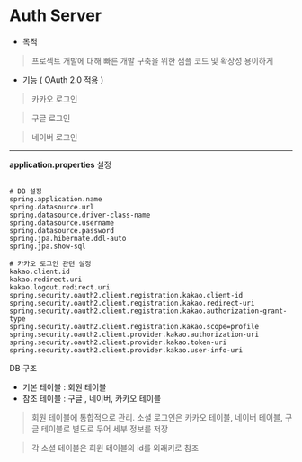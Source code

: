 # Auth Server

- 목적
> 프로젝트 개발에 대해 빠른 개발 구축을 위한 샘플 코드 및 확장성 용이하게
- 기능 ( OAuth 2.0 적용 )
> 카카오 로그인

> 구글 로그인

> 네이버 로그인

---

**application.properties** 설정
```application.properties

# DB 설정
spring.application.name
spring.datasource.url
spring.datasource.driver-class-name
spring.datasource.username
spring.datasource.password
spring.jpa.hibernate.ddl-auto
spring.jpa.show-sql

# 카카오 로그인 관련 설정
kakao.client.id
kakao.redirect.uri
kakao.logout.redirect.uri
spring.security.oauth2.client.registration.kakao.client-id
spring.security.oauth2.client.registration.kakao.redirect-uri
spring.security.oauth2.client.registration.kakao.authorization-grant-type
spring.security.oauth2.client.registration.kakao.scope=profile
spring.security.oauth2.client.provider.kakao.authorization-uri
spring.security.oauth2.client.provider.kakao.token-uri
spring.security.oauth2.client.provider.kakao.user-info-uri

```
DB 구조
- 기본 테이블 : 회원 테이블
- 참조 테이블 : 구글 , 네이버, 카카오 테이블
> 회원 테이블에 통합적으로 관리. 소셜 로그인은 카카오 테이블, 네이버 테이블, 구글 테이블로 별도로 두어 세부 정보를 저장

> 각 소셜 테이블은 회원 테이블의 id를 외래키로 참조
